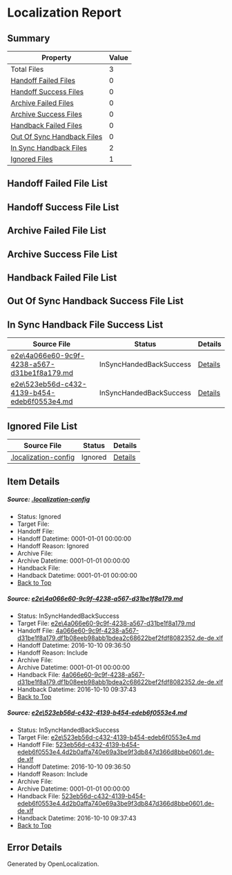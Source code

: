 # <a name='report-top'></a> Localization Report

## Summary
 Property | Value 
 -------- | ----- 
 Total Files | 3
[ Handoff Failed Files ](#handoff-failed-list)| 0
[ Handoff Success Files ](#handoff-success-list)| 0
[ Archive Failed Files ](#archive-failed-list)| 0
[ Archive Success Files ](#archive-success-list)| 0
[ Handback Failed Files ](#handback-failed-list)| 0
[ Out Of Sync Handback Files ](#outofsync-handback-success-list)| 0
[ In Sync Handback Files ](#insync-handback-success-list)| 2
[ Ignored Files ](#ignored-list)| 1

## <a name='handoff-failed-list'></a> Handoff Failed File List

## <a name='handoff-success-list'></a> Handoff Success File List

## <a name='archive-failed-list'></a> Archive Failed File List

## <a name='archive-success-list'></a> Archive Success File List

## <a name='handback-failed-list'></a> Handback Failed File List

## <a name='outofsync-handback-success-list'></a> Out Of Sync Handback Success File List

## <a name='insync-handback-success-list'></a> In Sync Handback File Success List
 Source File | Status | Details 
 ----------- | ------ | ------- 
 [e2e\4a066e60-9c9f-4238-a567-d31be1f8a179.md](https://github.com/OpenLocalizationTestOrg/ol-test0/blob/d8ceea8c8a685b63bb59ad6754812cf729d318d0/e2e/4a066e60-9c9f-4238-a567-d31be1f8a179.md) | InSyncHandedBackSuccess | [Details](#088038daf44291427838b6fc4e7b669ef9976ac21)
 [e2e\523eb56d-c432-4139-b454-edeb6f0553e4.md](https://github.com/OpenLocalizationTestOrg/ol-test0/blob/d8ceea8c8a685b63bb59ad6754812cf729d318d0/e2e/523eb56d-c432-4139-b454-edeb6f0553e4.md) | InSyncHandedBackSuccess | [Details](#509cad07a741425bf38ac099c200aa7661c4333b2)

## <a name='ignored-list'></a> Ignored File List
 Source File | Status | Details 
 ----------- | ------ | ------- 
 [.localization-config](https://github.com/OpenLocalizationTestOrg/ol-test0/blob/d8ceea8c8a685b63bb59ad6754812cf729d318d0/.localization-config) | Ignored | [Details](#c268a05ecaa7ec85942ed632c29928ee5bd6da8d0)

## Item Details
##### <a name='c268a05ecaa7ec85942ed632c29928ee5bd6da8d0'></a> Source: [.localization-config](https://github.com/OpenLocalizationTestOrg/ol-test0/blob/d8ceea8c8a685b63bb59ad6754812cf729d318d0/.localization-config)
* Status: Ignored
* Target File: 
* Handoff File: 
* Handoff Datetime: 0001-01-01 00:00:00
* Handoff Reason: Ignored
* Archive File: 
* Archive Datetime: 0001-01-01 00:00:00
* Handback File: 
* Handback Datetime: 0001-01-01 00:00:00
* [Back to Top](#report-top)

##### <a name='088038daf44291427838b6fc4e7b669ef9976ac21'></a> Source: [e2e\4a066e60-9c9f-4238-a567-d31be1f8a179.md](https://github.com/OpenLocalizationTestOrg/ol-test0/blob/d8ceea8c8a685b63bb59ad6754812cf729d318d0/e2e/4a066e60-9c9f-4238-a567-d31be1f8a179.md)
* Status: InSyncHandedBackSuccess
* Target File: [e2e\4a066e60-9c9f-4238-a567-d31be1f8a179.md](https://github.com/OpenLocalizationTestOrg/ol-test0-dede/blob/20d9a1c85ca8943a3d185be227ba2f873f24eeba/e2e/4a066e60-9c9f-4238-a567-d31be1f8a179.md)
* Handoff File: [4a066e60-9c9f-4238-a567-d31be1f8a179.df1b08eeb98abb1bdea2c68622bef2fdf8082352.de-de.xlf](https://github.com/OpenLocalizationTestOrg/ol-test0-handoff/blob/f915766c2364d270e5f93c0160b64ea6ad5b9078/ol-handoff/OpenLocalizationTestOrg/ol-test0-dede/qimu/ht/4a066e60-9c9f-4238-a567-d31be1f8a179.df1b08eeb98abb1bdea2c68622bef2fdf8082352.de-de.xlf)
* Handoff Datetime: 2016-10-10 09:36:50
* Handoff Reason: Include
* Archive File: 
* Archive Datetime: 0001-01-01 00:00:00
* Handback File: [4a066e60-9c9f-4238-a567-d31be1f8a179.df1b08eeb98abb1bdea2c68622bef2fdf8082352.de-de.xlf](https://github.com/OpenLocalizationTestOrg/ol-test0-handback/blob/f61e65426cfab75dd876065d734f88ee52008602/ol-handback/OpenLocalizationTestOrg/ol-test0-dede/qimu/ht/4a066e60-9c9f-4238-a567-d31be1f8a179.df1b08eeb98abb1bdea2c68622bef2fdf8082352.de-de.xlf)
* Handback Datetime: 2016-10-10 09:37:43
* [Back to Top](#report-top)

##### <a name='509cad07a741425bf38ac099c200aa7661c4333b2'></a> Source: [e2e\523eb56d-c432-4139-b454-edeb6f0553e4.md](https://github.com/OpenLocalizationTestOrg/ol-test0/blob/d8ceea8c8a685b63bb59ad6754812cf729d318d0/e2e/523eb56d-c432-4139-b454-edeb6f0553e4.md)
* Status: InSyncHandedBackSuccess
* Target File: [e2e\523eb56d-c432-4139-b454-edeb6f0553e4.md](https://github.com/OpenLocalizationTestOrg/ol-test0-dede/blob/20d9a1c85ca8943a3d185be227ba2f873f24eeba/e2e/523eb56d-c432-4139-b454-edeb6f0553e4.md)
* Handoff File: [523eb56d-c432-4139-b454-edeb6f0553e4.4d2b0affa740e69a3be9f3db847d366d8bbe0601.de-de.xlf](https://github.com/OpenLocalizationTestOrg/ol-test0-handoff/blob/f915766c2364d270e5f93c0160b64ea6ad5b9078/ol-handoff/OpenLocalizationTestOrg/ol-test0-dede/qimu/ht/523eb56d-c432-4139-b454-edeb6f0553e4.4d2b0affa740e69a3be9f3db847d366d8bbe0601.de-de.xlf)
* Handoff Datetime: 2016-10-10 09:36:50
* Handoff Reason: Include
* Archive File: 
* Archive Datetime: 0001-01-01 00:00:00
* Handback File: [523eb56d-c432-4139-b454-edeb6f0553e4.4d2b0affa740e69a3be9f3db847d366d8bbe0601.de-de.xlf](https://github.com/OpenLocalizationTestOrg/ol-test0-handback/blob/f61e65426cfab75dd876065d734f88ee52008602/ol-handback/OpenLocalizationTestOrg/ol-test0-dede/qimu/ht/523eb56d-c432-4139-b454-edeb6f0553e4.4d2b0affa740e69a3be9f3db847d366d8bbe0601.de-de.xlf)
* Handback Datetime: 2016-10-10 09:37:43
* [Back to Top](#report-top)


## Error Details

Generated by OpenLocalization.
